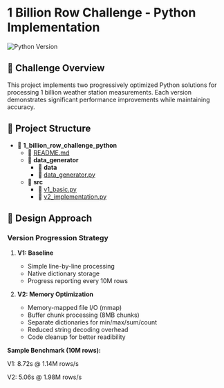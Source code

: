 # 1 Billion Row Challenge - Python Implementation

![Python Version](https://img.shields.io/badge/python-3.10%2B-blue)

## 🚀 Challenge Overview
This project implements two progressively optimized Python solutions for processing 1 billion weather station measurements. Each version demonstrates significant performance improvements while maintaining accuracy.

## 📂 Project Structure

- 📂 __1\_billion\_row\_challenge\_python__
   - 📄 [README.md](README.md)
   - 📂 __data\_generator__
     - 📂 __data__
     - 📄 [data\_generator.py](data_generator/data_generator.py)
   - 📂 __src__
     - 📄 [v1\_basic.py](src/v1_basic.py)
     - 📄 [v2\_implementation.py](src/v2_implementation.py)



## 🧠 Design Approach
### Version Progression Strategy
1. **V1: Baseline**  
   - Simple line-by-line processing
   - Native dictionary storage
   - Progress reporting every 10M rows

2. **V2: Memory Optimization**  
   - Memory-mapped file I/O (mmap)
   - Buffer chunk processing (8MB chunks)
   - Separate dictionaries for min/max/sum/count
   - Reduced string decoding overhead
   - Code cleanup for better readibility


**Sample Benchmark (10M rows):**


V1: 8.72s @ 1.14M rows/s

V2: 5.06s @ 1.98M rows/s
